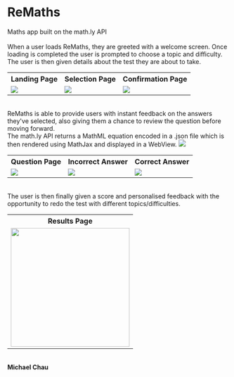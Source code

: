 # ReMaths
Maths app built on the math.ly API
<br><br>
When a user loads ReMaths, they are greeted with a welcome screen. Once loading is completed the user is prompted to choose a topic and difficulty. The user is then given details about the test they are about to take.
<br>
<table style="width:"100%">
  <tr>
    <th>Landing Page</th>
    <th>Selection Page</th> 
    <th>Confirmation Page</th>
  </tr>
  <tr>
    <td><img src="https://user-images.githubusercontent.com/28518091/56936166-351e5900-6b39-11e9-92af-01e7fd0d0b0c.jpg"></td>
    <td><img src="https://user-images.githubusercontent.com/28518091/56936165-351e5900-6b39-11e9-9044-4d7a3aadf1ad.jpg"></td> 
    <td><img src="https://user-images.githubusercontent.com/28518091/56936164-3485c280-6b39-11e9-9149-e95969253963.jpg"></td>
  </tr>
</table>
<br>
ReMaths is able to provide users with instant feedback on the answers they've selected, also giving them a chance to review the question before moving forward.<br>
The math.ly API returns a MathML equation encoded in a .json file which is then rendered using MathJax and displayed in a WebView.
<img src="https://user-images.githubusercontent.com/28518091/56937037-0f478300-6b3e-11e9-9953-f57c3c04748c.PNG">
<br>

<table style="width:100%">
  <tr>
    <th>Question Page</th>
    <th>Incorrect Answer</th> 
    <th>Correct Answer</th>
  </tr>
  <tr>
    <td><img src="https://user-images.githubusercontent.com/28518091/56936163-3485c280-6b39-11e9-9508-5bd1e7e61d75.jpg"></td>
    <td><img src="https://user-images.githubusercontent.com/28518091/56936161-33ed2c00-6b39-11e9-82d1-b618604725d0.jpg"></td> 
    <td><img src="https://user-images.githubusercontent.com/28518091/56936168-35b6ef80-6b39-11e9-96c3-c7156c7cc62f.jpg"></td>
  </tr>
</table>
<br>
The user is then finally given a score and personalised feedback with the opportunity to redo the test with different topics/difficulties.
<br>
<table style="width:100%">
  <tr>
    <th>Results Page</th>
  </tr>
  <tr>
    <td><img src="https://user-images.githubusercontent.com/28518091/56936167-35b6ef80-6b39-11e9-824c-c9c2047cb2cc.jpg" width="270"></td>
  </tr>
</table>
<br>
<b>Michael Chau</b>
